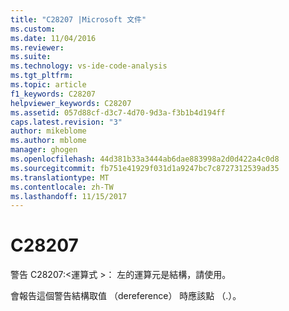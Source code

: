 ```yaml
---
title: "C28207 |Microsoft 文件"
ms.custom: 
ms.date: 11/04/2016
ms.reviewer: 
ms.suite: 
ms.technology: vs-ide-code-analysis
ms.tgt_pltfrm: 
ms.topic: article
f1_keywords: C28207
helpviewer_keywords: C28207
ms.assetid: 057d88cf-d3c7-4d70-9d3a-f3b1b4d194ff
caps.latest.revision: "3"
author: mikeblome
ms.author: mblome
manager: ghogen
ms.openlocfilehash: 44d381b33a3444ab6dae883998a2d0d422a4c0d8
ms.sourcegitcommit: fb751e41929f031d1a9247bc7c8727312539ad35
ms.translationtype: MT
ms.contentlocale: zh-TW
ms.lasthandoff: 11/15/2017
---
```

# <a name="c28207"></a>C28207
警告 C28207:\<運算式 >： 左的運算元是結構，請使用。  
  
 會報告這個警告結構取值 （dereference） 時應該點 （.）。